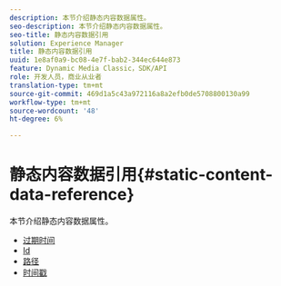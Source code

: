 ```yaml
---
description: 本节介绍静态内容数据属性。
seo-description: 本节介绍静态内容数据属性。
seo-title: 静态内容数据引用
solution: Experience Manager
title: 静态内容数据引用
uuid: 1e8af0a9-bc08-4e7f-bab2-344ec644e873
feature: Dynamic Media Classic，SDK/API
role: 开发人员，商业从业者
translation-type: tm+mt
source-git-commit: 469d1a5c43a972116a8a2efb0de5708800130a99
workflow-type: tm+mt
source-wordcount: '48'
ht-degree: 6%

---
```



# 静态内容数据引用{#static-content-data-reference}

本节介绍静态内容数据属性。

* [过期时间](r-expiration-static.md)
* [Id](r-id-static.md)
* [路径](r-path-static.md)
* [时间戳](r-timestamp-static.md)
